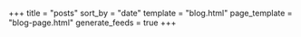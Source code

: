 +++
title = "posts"
sort_by = "date"
template = "blog.html"
page_template = "blog-page.html"
generate_feeds = true
+++

